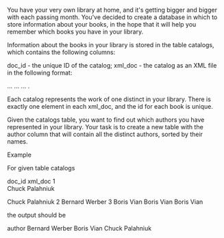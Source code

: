 You have your very own library at home, and it's getting bigger and bigger with each passing month. You've decided to create a database in which to store information about your books, in the hope that it will help you remember which books you have in your library.

Information about the books in your library is stored in the table catalogs, which contains the following columns:

doc_id - the unique ID of the catalog;
xml_doc - the catalog as an XML file in the following format:

<catalog>
  <book id="...">
    <author>...</author>
    <title>...</title>
  </book>
  <book id="...">
    <author>...</author>
    <title>...</title>
  </book>
  ...
</catalog>.

Each catalog represents the work of one distinct <author> in your library. There is exactly one <catalog> element in each xml_doc, and the id for each book is unique.

Given the catalogs table, you want to find out which authors you have represented in your library. Your task is to create a new table with the author column that will contain all the distinct authors, sorted by their names.

Example

For given table catalogs

doc_id	xml_doc
1	
<catalog>
 <book id="11">
  <author>Chuck Palahniuk</author>
  <title>Fight Club</title>
 </book>
 <book id="12">
  <author>Chuck Palahniuk</author>
  <title>Survivor</title>
 </book>
</catalog>
2	
<catalog>
 <book id="21">
  <author>Bernard Werber</author>
  <title>Les Thanatonautes</title>
 </book>
</catalog>
3	
<catalog>
 <book id="31">
  <author>Boris Vian</author>
  <title>The Big Sleep</title>
 </book>
 <book id="32">
  <author>Boris Vian</author>
  <title>The Lady in the Lake</title>
 </book>
 <book id="33">
  <author>Boris Vian</author>
  <title>The World of Null-A</title>
 </book>
</catalog>

the output should be

author
Bernard Werber
Boris Vian
Chuck Palahniuk